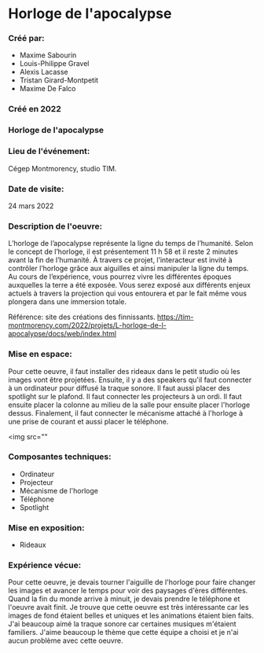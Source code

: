 # Horloge de l'apocalypse

### Créé par:
- Maxime Sabourin
- Louis-Philippe Gravel
- Alexis Lacasse
- Tristan Girard-Montpetit
- Maxime De Falco

### Créé en 2022

### Horloge de l'apocalypse

### Lieu de l'événement:
Cégep Montmorency, studio TIM.

### Date de visite:
24 mars 2022

### Description de l'oeuvre:
L’horloge de l’apocalypse représente la ligne du temps de l’humanité. Selon le concept de l’horloge, il est présentement 11 h 58 et il reste 2 minutes avant la fin de l’humanité. À travers ce projet, l’interacteur est invité à contrôler l’horloge grâce aux aiguilles et ainsi manipuler la ligne du temps. Au cours de l’expérience, vous pourrez vivre les différentes époques auxquelles la terre a été exposée. Vous serez exposé aux différents enjeux actuels à travers la projection qui vous entourera et par le fait même vous plongera dans une immersion totale.

Référence: site des créations des finnissants. https://tim-montmorency.com/2022/projets/L-horloge-de-l-apocalypse/docs/web/index.html

### Mise en espace: 
Pour cette oeuvre, il faut installer des rideaux dans le petit studio où les images vont être projetées. Ensuite, il y a des speakers qu'il faut connecter à un ordinateur pour diffusé la traque sonore. Il faut aussi placer des spotlight sur le plafond. Il faut connecter les projecteurs à un ordi. Il faut ensuite placer la colonne au milieu de la salle pour ensuite placer l'horloge dessus. Finalement, il faut connecter le mécanisme attaché à l'horloge à une prise de courant et aussi placer le téléphone.

<img src=""

### Composantes techniques:
- Ordinateur
- Projecteur
- Mécanisme de l'horloge
- Téléphone
- Spotlight

### Mise en exposition:
- Rideaux

### Expérience vécue:
Pour cette oeuvre, je devais tourner l'aiguille de l'horloge pour faire changer les images et avancer le temps pour voir des paysages d'ères différentes. Quand la fin du monde arrive à minuit, je devais prendre le téléphone et l'oeuvre avait finit. Je trouve que cette oeuvre est très intéressante car les images de fond étaient belles et uniques et les animations étaient bien faits. J'ai beaucoup aimé la traque sonore car certaines musiques m'étaient familiers. J'aime beaucoup le thème que cette équipe a choisi et je n'ai aucun problème avec cette oeuvre.

